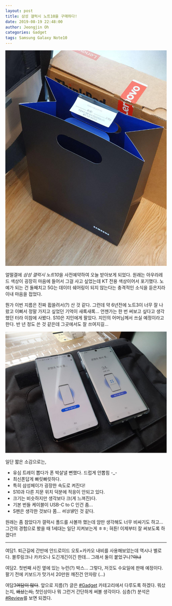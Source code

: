 ```yaml
---
layout: post
title: 삼성 갤럭시 노트10을 구매하다!
date: 2019-08-19 22:48:00
author: Jeongjin Oh
categories: Gadget
tags: Samsung Galaxy Note10
---
```


![Samsung Galaxy Note10](/images/2019-8-19-Samsung-Galaxy-Note-10/1.jpg)

얼떨결에 *삼성 갤럭시 노트10*을 사전예약하여 오늘 받아보게 되었다. 원래는 아우라레드 색상이 굉장히 마음에 들어서 그걸 사고 싶었는데 KT 전용 색상이어서 포기했다. 노예가 되는 건 둘째치고 5G는 데이터 쉐어링이 되지 않는다는 충격적인 소식을 듣은지라 이내 마음을 접었다.

뭔가 이번 지름은 진짜 휩쓸려서(?) 산 것 같다. 그런데 약 6년전에 노트3이 너무 잘 나왔고 이뻐서 정말 가지고 싶었던 기억이 새록새록... 언젠가는 한 번 써보고 싶다고 생각했던 터라 이참에 사봤다. S10은 지인에게 팔았다. 지인의 어머님께서 쓰실 예정이라고 한다. 반 년 정도 쓴 것 같은데 그곳에서도 잘 쓰여지길...

![영혼복사](/images/2019-8-19-Samsung-Galaxy-Note-10/2.jpg)

일단 짧은 소감으로는,

- 유심 트레이 뽑다가 폰 박살낼 뻔했다. 드럽게 안뽑힘 -_-
- 최신폰답게 빠릿빠릿하다.
- 특히 삼성페이가 굉장한 속도로 켜진다!
- S10과 다른 지문 위치 덕분에 적응이 안되고 있다.
- 크기는 비슷하지만 생각보다 크(게 느껴진)다.
- 기본 번들 케이블이 USB-C to C 인건 좀...
- S펜은 생각한 것보다 쫌... *비상용*인 것 같다.

원래는 좀 참았다가 갤럭시 폴드를 사볼까 했는데 암만 생각해도 너무 비싸기도 하고... 그간의 경험으로 봤을 때 1세대는 일단 지켜보는게 ㅎㅎ; 혀튼! 이제부터 잘 써보도록 하겠다!!

---

여담1. 퇴근길에 간만에 안드로이드 오토+카카오 내비를 사용해보았는데 역시나 별로다. 블루링크나 카카오나 도긴개긴이긴 한데... 그래서 둘이 붙었구나?~~아냐~~

여담2. 첫번째 사진 옆에 있는 누런(?) 박스... 그렇다, 저것도 수요일에 판매 예정이다. 팔기 전에 키보드가 맛가서 20만원 깨진건 안자랑 (...)

여담3~~여담이 많다~~. 앞으로 지름(?) 글은 [#Gadget](/blog/categories/#gadget) 카테고리에서 다루도록 하겠다. 뭐샀는지, ~~왜샀는지,~~ 첫인상이나 뭐 그런거 간단하게 써볼 생각이다. 심층(?) 분석은 [#Review](/blog/categories/#review)를 보면 되겠다.
